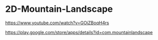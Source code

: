 # 2D-Mountain-Landscape

https://www.youtube.com/watch?v=GOiZBoqH4rs

https://play.google.com/store/apps/details?id=com.mountainlandscape



